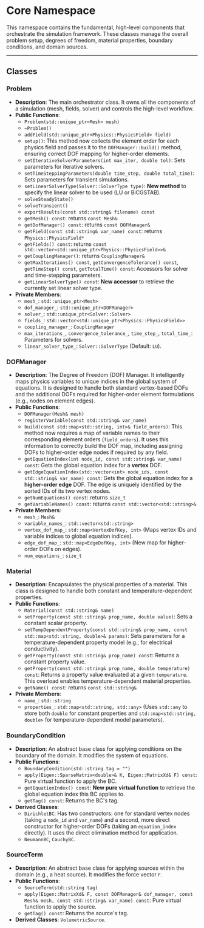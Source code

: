# **Core Namespace**

This namespace contains the fundamental, high-level components that orchestrate the simulation framework. These classes manage the overall problem setup, degrees of freedom, material properties, boundary conditions, and domain sources.

---
## **Classes**

### **Problem**

* **Description**: The main orchestrator class. It owns all the components of a simulation (mesh, fields, solver) and controls the high-level workflow.
* **Public Functions**:
  * `Problem(std::unique_ptr<Mesh> mesh)`
  * `~Problem()`
  * `addField(std::unique_ptr<Physics::PhysicsField> field)`
  * `setup()`: This method now collects the element order for each physics field and passes it to the `DOFManager::build()` method, ensuring correct DOF mapping for higher-order elements.
  * `setIterativeSolverParameters(int max_iter, double tol)`: Sets parameters for iterative solvers.
  * `setTimeSteppingParameters(double time_step, double total_time)`: Sets parameters for transient simulations.
  * `setLinearSolverType(Solver::SolverType type)`: **New method** to specify the linear solver to be used (LU or BiCGSTAB).
  * `solveSteadyState()`
  * `solveTransient()`
  * `exportResults(const std::string& filename) const`
  * `getMesh() const`: returns `const Mesh&`
  * `getDofManager() const`: returns `const DOFManager&`
  * `getField(const std::string& var_name) const`: returns `Physics::PhysicsField*`
  * `getFields() const`: returns `const std::vector<std::unique_ptr<Physics::PhysicsField>>&`
  * `getCouplingManager()`: returns `CouplingManager&`
  * `getMaxIterations() const`, `getConvergenceTolerance() const`, `getTimeStep() const`, `getTotalTime() const`: Accessors for solver and time-stepping parameters.
  * `getLinearSolverType() const`: **New accessor** to retrieve the currently set linear solver type.
* **Private Members**:
  * `mesh_`: `std::unique_ptr<Mesh>`
  * `dof_manager_`: `std::unique_ptr<DOFManager>`
  * `solver_`: `std::unique_ptr<Solver::Solver>`
  * `fields_`: `std::vector<std::unique_ptr<Physics::PhysicsField>>`
  * `coupling_manager_`: `CouplingManager`
  * `max_iterations_`, `convergence_tolerance_`, `time_step_`, `total_time_`: Parameters for solvers.
  * `linear_solver_type_`: `Solver::SolverType` (Default: `LU`).

### **DOFManager**

* **Description**: The Degree of Freedom (DOF) Manager. It intelligently maps physics variables to unique indices in the global system of equations. It is designed to handle both standard vertex-based DOFs and the additional DOFs required for higher-order element formulations (e.g., nodes on element edges).
* **Public Functions**:
  * `DOFManager(Mesh& mesh)`
  * `registerVariable(const std::string& var_name)`
  * `build(const std::map<std::string, int>& field_orders)`: This method now requires a map of variable names to their corresponding element orders (`field_orders`). It uses this information to correctly build the DOF map, including assigning DOFs to higher-order edge nodes if required by any field.
  * `getEquationIndex(int node_id, const std::string& var_name) const`: Gets the global equation index for a **vertex** DOF.
  * `getEdgeEquationIndex(std::vector<int> node_ids, const std::string& var_name) const`: Gets the global equation index for a **higher-order edge** DOF. The edge is uniquely identified by the sorted IDs of its two vertex nodes.
  * `getNumEquations() const`: returns `size_t`
  * `getVariableNames() const`: returns `const std::vector<std::string>&`
* **Private Members**:
  * `mesh_`: `Mesh&`
  * `variable_names_`: `std::vector<std::string>`
  * `vertex_dof_map_`: `std::map<VertexDofKey, int>` (Maps vertex IDs and variable indices to global equation indices).
  * `edge_dof_map_`: `std::map<EdgeDofKey, int>` (New map for higher-order DOFs on edges).
  * `num_equations_`: `size_t`

### **Material**

* **Description**: Encapsulates the physical properties of a material. This class is designed to handle both constant and temperature-dependent properties.
* **Public Functions**:
  * `Material(const std::string& name)`
  * `setProperty(const std::string& prop_name, double value)`: Sets a constant scalar property.
  * `setTempDependentProperty(const std::string& prop_name, const std::map<std::string, double>& params)`: Sets parameters for a temperature-dependent property model (e.g., for electrical conductivity).
  * `getProperty(const std::string& prop_name) const`: Returns a constant property value.
  * `getProperty(const std::string& prop_name, double temperature) const`: Returns a property value evaluated at a given `temperature`. This overload enables temperature-dependent material properties.
  * `getName() const`: returns `const std::string&`
* **Private Members**:
  * `name_`: `std::string`
  * `properties_`: `std::map<std::string, std::any>` (Uses `std::any` to store both `double` for constant properties and `std::map<std::string, double>` for temperature-dependent model parameters).

### **BoundaryCondition**

* **Description**: An abstract base class for applying conditions on the boundary of the domain. It modifies the system of equations.
* **Public Functions**:
  * `BoundaryCondition(std::string tag = "")`
  * `apply(Eigen::SparseMatrix<double>& K, Eigen::MatrixXd& F) const`: Pure virtual function to apply the BC.
  * `getEquationIndex() const`: **New pure virtual function** to retrieve the global equation index this BC applies to.
  * `getTag() const`: Returns the BC's tag.
* **Derived Classes**:
  * `DirichletBC`: Has two constructors: one for standard vertex nodes (taking a `node_id` and `var_name`) and a second, more direct constructor for higher-order DOFs (taking an `equation_index` directly). It uses the direct elimination method for application.
  * `NeumannBC`, `CauchyBC`.

### **SourceTerm**

* **Description**: An abstract base class for applying sources within the domain (e.g., a heat source). It modifies the force vector `F`.
* **Public Functions**:
  * `SourceTerm(std::string tag)`
  * `apply(Eigen::MatrixXd& F, const DOFManager& dof_manager, const Mesh& mesh, const std::string& var_name) const`: Pure virtual function to apply the source.
  * `getTag() const`: Returns the source's tag.
* **Derived Classes**: `VolumetricSource`.